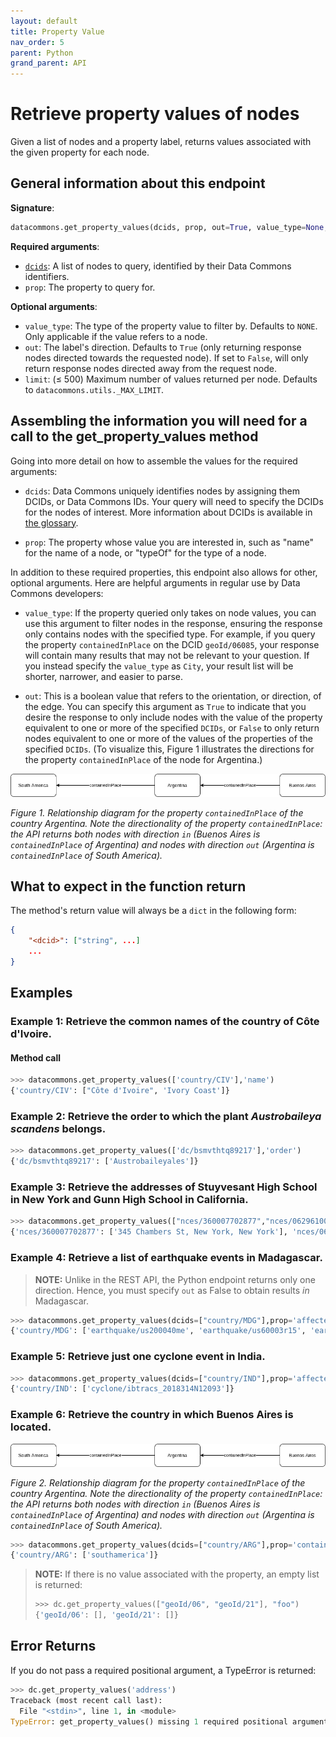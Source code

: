 ```yaml
---
layout: default
title: Property Value
nav_order: 5
parent: Python
grand_parent: API
---
```


# Retrieve property values of nodes

Given a list of nodes and a property label, returns values associated with the
given property for each node.

## General information about this endpoint

**Signature**: 
```python
datacommons.get_property_values(dcids, prop, out=True, value_type=None, limit=datacommons.utils._MAX_LIMIT)
```

**Required arguments**:

*   [`dcids`](/glossary.html): A list of nodes to query, identified by their Data Commons identifiers.
*   `prop`: The property to query for.

**Optional arguments**:

*   `value_type`: The type of the property value to filter by. Defaults to `NONE`. Only applicable if
    the value refers to a node.
*   `out`: The label's direction. Defaults to `True` (only returning response nodes directed towards the requested node). If set to `False`, will only return response nodes directed away from the request node.
*   `limit`: (≤ 500) Maximum number of values returned per node. Defaults to `datacommons.utils._MAX_LIMIT`.

## Assembling the information you will need for a call to the get_property_values method

Going into more detail on how to assemble the values for the required arguments:

 - `dcids`: Data Commons uniquely identifies nodes by assigning them DCIDs, or Data Commons IDs. Your query will need to specify the DCIDs for the nodes of interest. More information about DCIDs is available in [the glossary](/glossary.html).

 - `prop`: The property whose value you are interested in, such as "name" for the name of a node, or "typeOf" for the type of a node.

In addition to these required properties, this endpoint also allows for other, optional arguments. Here are helpful arguments in regular use by Data Commons developers:

  - `value_type`: If the property queried only takes on node values, you can use this argument to filter nodes in the response, ensuring the response only contains nodes with the specified type. For example, if you query the property `containedInPlace` on the DCID `geoId/06085`, your response will contain many results that may not be relevant to your question. If you instead specify the `value_type` as `City`, your result list will be shorter, narrower, and easier to parse.

  - `out`: This is a boolean value that refers to the orientation, or direction, of the edge. You can specify this argument as `True` to indicate that you desire the response to only include nodes with the value of the property equivalent to one or more of the specified `DCIDs`, or `False` to only return nodes equivalent to one or more of the values of the properties of the specified `DCIDs`. (To visualize this, Figure 1 illustrates the directions for the property `containedInPlace` of the node for Argentina.)

![](/assets/images/rest/property_value_direction_example.png)

*Figure 1. Relationship diagram for the property `containedInPlace` of the country Argentina. Note the directionality of the property `containedInPlace`: the API returns both nodes with direction `in` (Buenos Aires is `containedInPlace` of Argentina) and nodes with direction `out` (Argentina is `containedInPlace` of South America).*

## What to expect in the function return

The method's return value will always be a `dict` in the following form:

```json
{
    "<dcid>": ["string", ...]
    ...
}
```

## Examples

### Example 1: Retrieve the common names of the country of Côte d'Ivoire.

#### Method call

```python
>>> datacommons.get_property_values(['country/CIV'],'name')
{'country/CIV': ["Côte d'Ivoire", 'Ivory Coast']}
```

### Example 2: Retrieve the order to which the plant _Austrobaileya scandens_ belongs.

```python
>>> datacommons.get_property_values(['dc/bsmvthtq89217'],'order')
{'dc/bsmvthtq89217': ['Austrobaileyales']}
```

### Example 3: Retrieve the addresses of Stuyvesant High School in New York and Gunn High School in California.

```python
>>> datacommons.get_property_values(["nces/360007702877","nces/062961004587"],'address')
{'nces/360007702877': ['345 Chambers St, New York, New York'], 'nces/062961004587': ['780 Arastradero Rd., Palo Alto, California']}
```

### Example 4: Retrieve a list of earthquake events in Madagascar.

>    **NOTE:**
>    Unlike in the REST API, the Python endpoint returns only one direction. Hence, you must specify `out` as False to obtain results _in_ Madagascar.

```python
>>> datacommons.get_property_values(dcids=["country/MDG"],prop='affectedPlace',out=False,value_type='EarthquakeEvent')
{'country/MDG': ['earthquake/us200040me', 'earthquake/us60003r15', 'earthquake/usc000evr6', 'earthquake/usp00005zf', 'earthquake/usp00006yt', 'earthquake/usp0000afz', 'earthquake/usp0001fcd', 'earthquake/usp0001ss5', 'earthquake/usp00020ud', 'earthquake/usp0002kfd', 'earthquake/usp0004qn4', 'earthquake/usp0005gu9', 'earthquake/usp0007k9j', 'earthquake/usp0008vc6', 'earthquake/usp000dckw', 'earthquake/usp000fu24', 'earthquake/usp000gmuf', 'earthquake/usp000h6zw', 'earthquake/usp000jgbb']}
```

### Example 5: Retrieve just one cyclone event in India.

```python
>>> datacommons.get_property_values(dcids=["country/IND"],prop='affectedPlace',out=False,value_type='CycloneEvent',limit=1)
{'country/IND': ['cyclone/ibtracs_2018314N12093']}
```

### Example 6: Retrieve the country in which Buenos Aires is located.

![](/assets/images/rest/property_value_direction_example.png)

*Figure 2. Relationship diagram for the property `containedInPlace` of the country Argentina. Note the directionality of the property `containedInPlace`: the API returns both nodes with direction `in` (Buenos Aires is `containedInPlace` of Argentina) and nodes with direction `out` (Argentina is `containedInPlace` of South America).*

```python
>>> datacommons.get_property_values(dcids=["country/ARG"],prop='containedInPlace')
{'country/ARG': ['southamerica']}
```

>    **NOTE:**
>    If there is no value associated with the property, an empty list is returned:
>    ```python
>    >>> dc.get_property_values(["geoId/06", "geoId/21"], "foo")
>    {'geoId/06': [], 'geoId/21': []}
>    ```

## Error Returns

If you do not pass a required positional argument, a TypeError is returned:

```python
>>> dc.get_property_values('address')
Traceback (most recent call last):
  File "<stdin>", line 1, in <module>
TypeError: get_property_values() missing 1 required positional argument: 'prop'
```